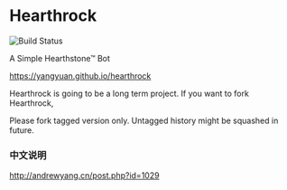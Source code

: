 Hearthrock
==========
![Build Status](https://6941987.visualstudio.com/_apis/public/build/definitions/11759935-74e5-4a06-843f-9794d369a62d/3/badge)

A Simple Hearthstone™ Bot

https://yangyuan.github.io/hearthrock

Hearthrock is going to be a long term project. If you want to fork Hearthrock,

Please fork tagged version only. Untagged history might be squashed in future.

### 中文说明
http://andrewyang.cn/post.php?id=1029